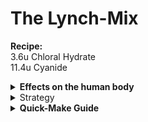 # The Lynch-Mix

**Recipe:**\
3.6u Chloral Hydrate\
11.4u Cyanide

<details>

<summary><strong>Effects on the human body</strong></summary>

**Chloral Hydrate**: _Knocks subject out._

**Cyanide**: _Causes headaches and sickness at first, followed by failure of cellular respiration leading to cardiac arrest, suffocating its target._

</details>

<details>

<summary>Strategy</summary>

Use the quick-make guide to make the chems, then set the heater to way over 380 to quickly heat the chems.

Then, in the chem-master, filter, for a standard 15u syringe, the specified amount of cyanide and chloral hydrate into a beaker, for use in a syringe.

If you’re using a piercing syringe (10u), filter 6.4u Cyanide instead.

You need at least 3.6u Chloral Hydrate to knock somebody out.

Use in syringe to sedate and kill.

</details>

<details>

<summary><strong>Quick-Make Guide</strong></summary>

3 Parts Chlorine\
****1 Part Ethanol\
1 Part Water\
1 Part Welding Fuel\
1 Part Carbon\
4 Parts Hydrogen\
1 Part Nitrogen\
3 Parts Oxygen

_Heat to 380K_

_Remove residue in chem-master_

</details>
